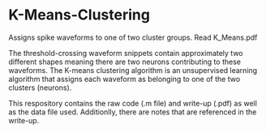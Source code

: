 # K-Means-Clustering
Assigns spike waveforms to one of two cluster groups. Read K_Means.pdf

The threshold-crossing waveform snippets contain approximately two different shapes meaning there are two neurons contributing to these waveforms. The K-means clustering algorithm is an unsupervised learning algorithm that assigns each waveform as belonging to one of the two clusters (neurons). 

This respository contains the raw code (.m file) and write-up (.pdf) as well as the data file used. Additionlly, there are notes that are referenced in the write-up. 
